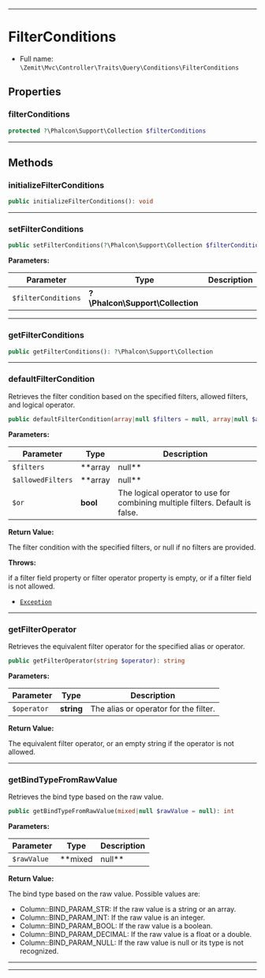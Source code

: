 ***

# FilterConditions





* Full name: `\Zemit\Mvc\Controller\Traits\Query\Conditions\FilterConditions`



## Properties


### filterConditions



```php
protected ?\Phalcon\Support\Collection $filterConditions
```






***

## Methods


### initializeFilterConditions



```php
public initializeFilterConditions(): void
```












***

### setFilterConditions



```php
public setFilterConditions(?\Phalcon\Support\Collection $filterConditions): void
```








**Parameters:**

| Parameter | Type | Description |
|-----------|------|-------------|
| `$filterConditions` | **?\Phalcon\Support\Collection** |  |





***

### getFilterConditions



```php
public getFilterConditions(): ?\Phalcon\Support\Collection
```












***

### defaultFilterCondition

Retrieves the filter condition based on the specified filters, allowed filters, and logical operator.

```php
public defaultFilterCondition(array|null $filters = null, array|null $allowedFilters = null, bool $or = false): array|string|null
```








**Parameters:**

| Parameter | Type | Description |
|-----------|------|-------------|
| `$filters` | **array|null** | An array of filters. |
| `$allowedFilters` | **array|null** | An array of allowed filters. |
| `$or` | **bool** | The logical operator to use for combining multiple filters. Default is false. |


**Return Value:**

The filter condition with the specified filters, or null if no filters are provided.



**Throws:**
<p>if a filter field property or filter operator property is empty, or if a filter field is not allowed.</p>

- [`Exception`](../../../../../../Exception.md)



***

### getFilterOperator

Retrieves the equivalent filter operator for the specified alias or operator.

```php
public getFilterOperator(string $operator): string
```








**Parameters:**

| Parameter | Type | Description |
|-----------|------|-------------|
| `$operator` | **string** | The alias or operator for the filter. |


**Return Value:**

The equivalent filter operator, or an empty string if the operator is not allowed.




***

### getBindTypeFromRawValue

Retrieves the bind type based on the raw value.

```php
public getBindTypeFromRawValue(mixed|null $rawValue = null): int
```








**Parameters:**

| Parameter | Type | Description |
|-----------|------|-------------|
| `$rawValue` | **mixed|null** | The raw value to determine the bind type for. |


**Return Value:**

The bind type based on the raw value. Possible values are:
- Column::BIND_PARAM_STR: If the raw value is a string or an array.
- Column::BIND_PARAM_INT: If the raw value is an integer.
- Column::BIND_PARAM_BOOL: If the raw value is a boolean.
- Column::BIND_PARAM_DECIMAL: If the raw value is a float or a double.
- Column::BIND_PARAM_NULL: If the raw value is null or its type is not recognized.




***

***

